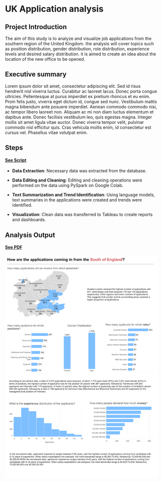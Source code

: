 
# UK Application analysis

## Project Introduction

The aim of this study is to analyze and visualize job applications from the southern region of the United Kingdom. the analysis will cover topics such as position distribution, gender distribution, role distribution, experience levels and desired salary distribution. it is aimed to create an idea about the location of the new office to be opened.

## Executive summary

Lorem ipsum dolor sit amet, consectetur adipiscing elit. Sed id risus hendrerit nisl viverra luctus. Curabitur ac laoreet lacus. Donec porta congue ultricies. Pellentesque at purus imperdiet ex pretium rhoncus et eu enim. Proin felis justo, viverra eget dictum id, congue sed nunc. Vestibulum mattis magna bibendum ante posuere imperdiet. Aenean commodo commodo nisi, ac tempor libero laoreet non. Aliquam ac mi non diam luctus elementum et dapibus ante. Donec facilisis vestibulum leo, quis egestas magna. Integer mollis sit amet ligula vitae auctor. Donec viverra tempor velit, pulvinar commodo nisl efficitur quis. Cras vehicula mollis enim, id consectetur est cursus vel. Phasellus vitae volutpat enim.


##  Steps

#### [See Script](https://github.com/AtilaKzlts/Application-Analyis/blob/main/assets/script.py)

+ **Data Extraction**: Necessary data was extracted from the database.

+ **Data Editing and Cleaning**: Editing and cleaning operations were performed on the data using PySpark on Google Colab.

+ **Text Summarization and Trend Identification**: Using language models, text summaries in the applications were created and trends were identified.

+ **Visualization**:  Clean data was transferred to Tableau to create reports and dashboards.



## Analysis Output   
#### [See PDF](https://github.com/AtilaKzlts/Application-Analyis/blob/main/assets/report_pdf.pdf)


![image](https://github.com/AtilaKzlts/Application-Analyis/blob/main/assets/report.png)
